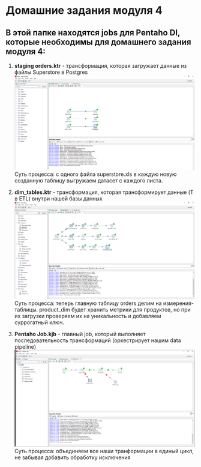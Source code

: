 # Домашние задания модуля 4
## В этой папке находятся jobs для Pentaho DI, которые необходимы для домашнего задания модуля 4:
1. <b>staging orders.ktr</b> - трансформация, которая загружает данные из файлы Superstore в Postgres
![](staging_orders.png)
Суть процесса: с одного файла superstore.xls в каждую новую созданную таблицу выгружаем датасет с каждого листа.

1. <b>dim_tables.ktr</b> - трансформация, которая трансформирует данные (T в ETL) внутри нашей базы данных
![](dim_tables.png)
Суть процесса: теперь главную таблицу orders делим на измерения-таблицы. product_dim будет хранить метрики для продуктов, но при их загрузки проверяем их на уникальность и добавляем суррогатный ключ.

1. <b>Pentaho Job.kjb</b> - главный job, который выполняет последовательность трансформаций (оркестрирует нашим data pipeline)
![](main_job.png)
Суть процесса: объединяем все наши транформации в единый цикл, не забывая добавить обработку исключения 